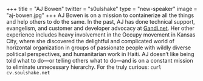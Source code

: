 +++
title = "AJ Bowen"
twitter = "s0ulshake"
type = "new-speaker"
image = "aj-bowen.jpg"
+++
AJ Bowen is on a mission to containerize all the things and help others to do the same. In the past, AJ has done technical support, evangelism, and customer and developer advocacy at [Gandi.net](https://www.gandi.net).
Her other experience includes heavy involvement in the Occupy movement in Kansas City, where she discovered the delightful and complicated world of horizontal organization in groups of passionate people with wildly diverse political perspectives, and humanitarian work in Haiti. AJ doesn’t like being told what to do—or telling others what to do—and is on a constant mission to eliminate unnecessary hierarchy.
For the truly curious: `curl cv.soulshake.net`
